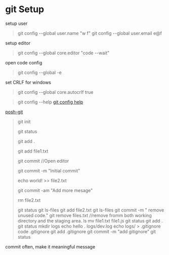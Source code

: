 # git Setup

setup user
>git config --global user.name "w f"
>git config --global user.email e@f

setup editor
>git config --global core.editor "code --wait"

open code config
>git config --global -e

set CRLF for windows
>git config --global core.autocrlf true

>git config --help
[git config help](https://git-scm.com/docs/git-config)

[posh-git](https://github.com/dahlbyk/posh-git)

> git init
> 
> git status
> 
> git add .
> 
> git add file1.txt
> 
> git commit //Open editor
> 
> git commit -m "Initial commit"
> 
> echo world! >> file2.txt
> 
> git commit -am "Add more mesage"
> 
> rm file2.txt
> 
> git status
> git ls-files
> git add file2.txt
> git ls-files
> git commit -m " remove unused code."
> git remove files.txt //remove fromm both working directory and the staging area.
> ls
> mv file1.txt file1.js
> git status
> git add .
> git status
> mkdir logs
> echo hello . logs/dev.log
> echo logs/ > .gitignore
> code .gitignore
> git add .gitignore
> git commit -m "add gitignore"
> git status
> 

commit often, make it meaningful message